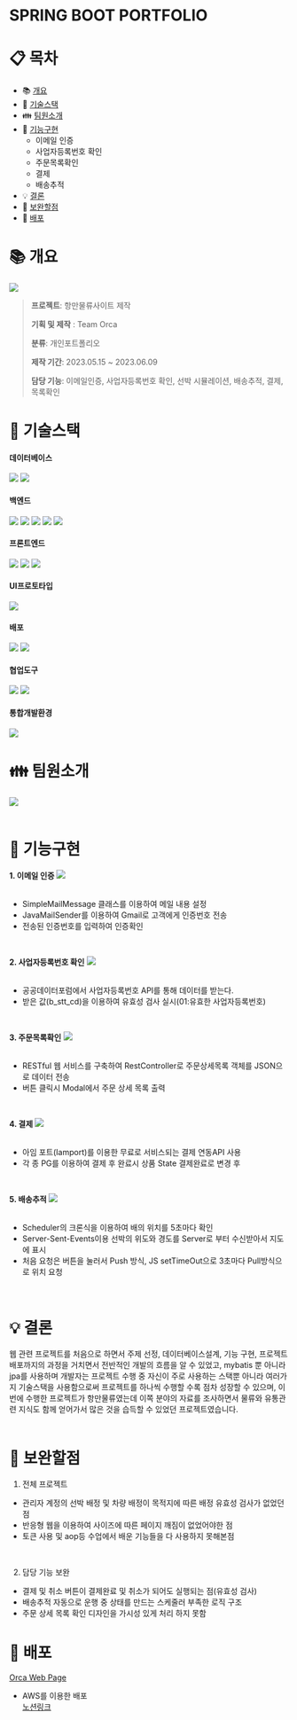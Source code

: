 # SPRING BOOT PORTFOLIO
# :clipboard: 목차

- :books: <a href="#outline">개요</a>
- :wrench: <a href="#tech">기술스택</a>
- :family: <a href="#team">팀원소개</a>
- :bookmark_tabs: <a href="#function">기능구현</a>
  - 이메일 인증
  - 사업자등록번호 확인
  - 주문목록확인
  - 결제
  - 배송추적
- :bulb: <a href="#result">결론</a>
- :mag_right: <a href="#fullfill">보완할점</a>
- :bookmark: <a href="#url">배포</a>

# :books: <a name="outline">개요</a>
<img src="https://raw.githubusercontent.com/ldj8196/Portfolio/main/src/main/resources/static/DJ/portfolioimage/Mainpage.png">

>**프로젝트**: 항만물류사이트 제작
>
>**기획 및 제작** : Team Orca
>
>**분류**: 개인포트폴리오
>
>**제작 기간**: 2023.05.15 ~ 2023.06.09
>
>**담당 기능**: 이메일인증, 사업자등록번호 확인, 선박 시뮬레이션, 배송추적, 결제, 목록확인

# :wrench: <a name="tech">기술스택</a>
<h4>데이터베이스</h4>
<div align="left">
 	<img src="https://img.shields.io/badge/ORACLE-F80000?style=flat&logo=oracle&logoColor=white" />
  <img src="https://img.shields.io/badge/H2-232F3E?style=flat&logo=h2&logoColor=white" />
</div> 
<h4>백엔드</h4>
<div align="left">
 	<img src="https://img.shields.io/badge/JAVA-007396?style=flat&logo=Java&logoColor=white"/>
  <img src="https://img.shields.io/badge/Spring Boot-6DB33F?style=flat&logo=springboot&logoColor=white" />
  <img src="https://img.shields.io/badge/Spring Security-6DB33F?style=flat&logo=springsecurity&logoColor=white" />
  <img src="https://img.shields.io/badge/JPA-59666C?style=flat&logo=hibernate&logoColor=white" />
  <img src="https://img.shields.io/badge/MyBatis-232F3E?style=flat&logo=mybatis&logoColor=white" />
</div> 
<h4>프론트엔드</h4>
<div align="left">
	<img src="https://img.shields.io/badge/HTML5-E34F26?style=flat&logo=HTML5&logoColor=white" />
	<img src="https://img.shields.io/badge/CSS3-1572B6?style=flat&logo=CSS3&logoColor=white" />
  <img src="https://img.shields.io/badge/JAVASCRIPT-F7DF1E?style=flat&logo=javascript&logoColor=white" />
</div>
<h4>UI프로토타입</h4>
<div align="left">
	<img src="https://img.shields.io/badge/FIGMA-F24E1E?style=flat&logo=figma&logoColor=white" />
</div>
<h4>배포</h4>
<div align="left">
  <img src="https://img.shields.io/badge/Linux-FCC624?style=flat&logo=linux&logoColor=white" />
	<img src="https://img.shields.io/badge/AWS-232F3E?style=flat&logo=amazonaws&logoColor=white" />
</div>
<h4>협업도구</h4>
<div align="left">
	<img src="https://img.shields.io/badge/Notion-000000?style=flat&logo=Notion&logoColor=white" />
	<img src="https://img.shields.io/badge/GitHub-181717?style=flat&logo=GitHub&logoColor=white" />
</div>
<h4>통합개발환경</h4>
<div align="left">
	<img src="https://img.shields.io/badge/VScode-007ACC?style=flat&logo=visualstudiocode&logoColor=white" />
</div>


# :family: <a name="team">팀원소개</a>
<img src="https://raw.githubusercontent.com/ldj8196/Portfolio/main/src/main/resources/static/DJ/portfolioimage/팀원소개.png"> <br/><br/>
# :bookmark_tabs: <a name="function">기능구현</a>
**1. 이메일 인증**
<img src="https://raw.githubusercontent.com/ldj8196/Portfolio/main/src/main/resources/static/DJ/portfolioimage/이메일인증.gif"> <br/><br/>
- SimpleMailMessage 클래스를 이용하여 메일 내용 설정
- JavaMailSender를 이용하여 Gmail로 고객에게 인증번호 전송
- 전송된 인증번호를 입력하여 인증확인
<br/>

**2. 사업자등록번호 확인**
<img src="https://raw.githubusercontent.com/ldj8196/Portfolio/main/src/main/resources/static/DJ/portfolioimage/사업자등록번호.gif"> <br/><br/>
- 공공데이터포럼에서 사업자등록번호 API를 통해 데이터를 받는다.
- 받은 값(b_stt_cd)을 이용하여 유효성 검사 실시(01:유효한 사업자등록번호)
<br/>

**3. 주문목록확인**
<img src="https://raw.githubusercontent.com/ldj8196/Portfolio/main/src/main/resources/static/DJ/portfolioimage/주문상세목록.png"> <br/><br/>
- RESTful 웹 서비스를 구축하여 RestController로 주문상세목록 객체를 JSON으로 데이터 전송
- 버튼 클릭시 Modal에서 주문 상세 목록 출력
<br/>

**4. 결제**
<img src="https://raw.githubusercontent.com/ldj8196/Portfolio/main/src/main/resources/static/DJ/portfolioimage/결제.gif"> <br/><br/>
- 아임 포트(Iamport)를 이용한 무료로 서비스되는 결제 연동API 사용
- 각 종 PG를 이용하여 결제 후 완료시 상품 State 결제완료로 변경 후 
<br/>

**5. 배송추적**
<img src="https://raw.githubusercontent.com/ldj8196/Portfolio/main/src/main/resources/static/DJ/portfolioimage/배송조회.gif"> <br/><br/>
- Scheduler의 크론식을 이용하여 배의 위치를 5초마다 확인
- Server-Sent-Events이용 선박의 위도와 경도를 Server로 부터 수신받아서 지도에 표시
- 처음 요청은 버튼을 눌러서 Push 방식, JS setTimeOut으로 3초마다 Pull방식으로 위치 요청
<br/>

# :bulb: <a name="result">결론</a>
웹 관련 프로젝트를 처음으로 하면서 주제 선정, 데이터베이스설계, 기능 구현, 프로젝트 배포까지의
과정을 거치면서 전반적인 개발의 흐름을 알 수 있었고, mybatis 뿐 아니라 jpa를 사용하며 개발자는
프로젝트 수행 중 자신이 주로 사용하는 스택뿐 아니라 여러가지 기술스택을 사용함으로써
프로젝트를 하나씩 수행할 수록 점차 성장할 수 있으며, 이번에 수행한 프로젝트가 항만물류였는데
이쪽 분야의 자료를 조사하면서 물류와 유통관련 지식도 함께 얻어가서 많은 것을 습득할 수 있었던
프로젝트였습니다.<br/><br/>

# :mag_right: <a name="fullfill">보완할점</a>
1. 전체 프로젝트
 - 관리자 계정의 선박 배정 및 차량 배정이 목적지에 따른 배정 유효성 검사가 없었던 점
 - 반응형 웹을 이용하여 사이즈에 따른 페이지 깨짐이 없었어야한 점
 - 토큰 사용 및 aop등 수업에서 배운 기능들을 다 사용하지 못해본점
 <br/>

2. 담당 기능 보완
 - 결제 및 취소 버튼이 결제완료 및 취소가 되어도 실행되는 점(유효성 검사)
 - 배송추적 자동으로 운행 중 상태를 만드는 스케줄러 부족한 로직 구조
 - 주문 상세 목록 확인 디자인을 가시성 있게 처리 하지 못함

# :bookmark: <a name="url">배포</a>
<a href="http://13.125.14.162:8080/ROOT2/orca/home.do">Orca Web Page</a>
- AWS를 이용한 배포 <br/>
<a href="https://www.notion.so/b439a796c02a46fea7ae497cee7b2ea6?v=c962100ea99943608e513bb3e0c5d589">노션링크</a>
